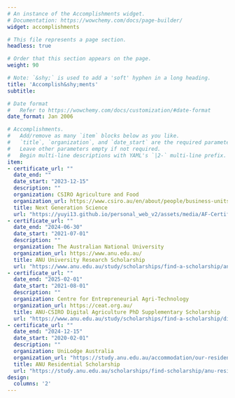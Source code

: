 ```yaml
---
# An instance of the Accomplishments widget.
# Documentation: https://wowchemy.com/docs/page-builder/
widget: accomplishments

# This file represents a page section.
headless: true

# Order that this section appears on the page.
weight: 90

# Note: `&shy;` is used to add a 'soft' hyphen in a long heading.
title: 'Accomplish&shy;ments'
subtitle:

# Date format
#   Refer to https://wowchemy.com/docs/customization/#date-format
date_format: Jan 2006

# Accomplishments.
#   Add/remove as many `item` blocks below as you like.
#   `title`, `organization`, and `date_start` are the required parameters.
#   Leave other parameters empty if not required.
#   Begin multi-line descriptions with YAML's `|2-` multi-line prefix.
item:
- certificate_url: ""
  date_end: ""
  date_start: "2023-12-15"
  description: ""
  organization: CSIRO Agriculture and Food
  organization_url: https://www.csiro.au/en/about/people/business-units/agriculture-and-food
  title: Next Generation Science
  url: "https://yuyi13.github.io/personal_web_v2/assets/media/AF-Certificate-Award-Next-Gen-Science.pdf"
- certificate_url: ""
  date_end: "2024-06-30"
  date_start: "2021-07-01"
  description: ""
  organization: The Australian National University
  organization_url: https://www.anu.edu.au/
  title: ANU University Research Scholarship
  url: "https://www.anu.edu.au/study/scholarships/find-a-scholarship/anu-university-research-scholarships"
- certificate_url: ""
  date_end: "2025-02-01"
  date_start: "2021-08-01"
  description: ""
  organization: Centre for Entrepreneurial Agri-Technology
  organization_url: https://ceat.org.au/
  title: ANU-CSIRO Digital Agriculture PhD Supplementary Scholarship
  url: "https://www.anu.edu.au/study/scholarships/find-a-scholarship/digital-agriculture-phd-supplementary-scholarship"
- certificate_url: ""
  date_end: "2024-12-15"
  date_start: "2020-02-01"
  description: ""
  organization: UniLodge Australia
  organization_url: "https://study.anu.edu.au/accommodation/our-residences/warrumbul-lodge"
  title: ANU Residential Scholarship
  url: "https://study.anu.edu.au/scholarships/find-scholarship/anu-residential-scholarship"
design:
  columns: '2' 
---
```

